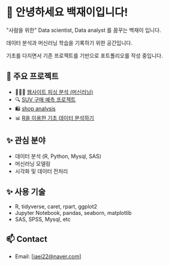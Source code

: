# 👋 안녕하세요 백재이입니다!

"사람을 위한" Data scientist, Data analyst 를 꿈꾸는 백재이 입니다.

데이터 분석과 머신러닝 학습을 기록하기 위한 공간입니다.

기초를 다지면서 기존 프로젝트를 기반으로 포트폴리오를 작성 중입니다.

## 📂 주요 프로젝트
- 👩🏻‍💻 [웹사이트 피싱 분석 (머신러닝)](https://github.com/jaeeei2/Phishing-Website-Detection)
- 🔍 [SUV 구매 예측 프로젝트](https://github.com/jaeeei2/SUV_project)
- 🛍 [shop analysis](https://github.com/jaeeei2/shop_analysis)
- 📊 [R을 이용한 기초 데이터 분석하기](https://github.com/jaeeei2/R-data)

## ✨ 관심 분야
- 데이터 분석 (R, Python, Mysql, SAS)
- 머신러닝 모델링
- 시각화 및 데이터 전처리

## ✨ 사용 기술
- R, tidyverse, caret, rpart, ggplot2
- Jupyter Notebook, pandas, seaborn, matplotlib
- SAS, SPSS, Mysql, etc

## 📫 Contact
- Email: [jaei22@naver.com]

